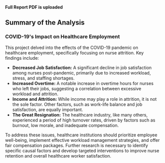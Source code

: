 **Full Report PDF is uploaded**

## Summary of the Analysis

### COVID-19's Impact on Healthcare Employment

This project delved into the effects of the COVID-19 pandemic on healthcare employment, specifically focusing on nurse attrition. Key findings include:

* **Decreased Job Satisfaction:** A significant decline in job satisfaction among nurses post-pandemic, primarily due to increased workload, stress, and staffing shortages.
* **Increased Overtime:** A notable increase in overtime hours for nurses who left their jobs, suggesting a correlation between excessive workload and attrition.
* **Income and Attrition:** While income may play a role in attrition, it is not the sole factor. Other factors, such as work-life balance and job satisfaction, are equally important.
* **The Great Resignation:** The healthcare industry, like many others, experienced a period of high turnover rates, driven by factors such as burnout, low morale, and inadequate compensation.

To address these issues, healthcare institutions should prioritize employee well-being, implement effective workload management strategies, and offer fair compensation packages. Further research is necessary to identify specific causal factors and develop targeted interventions to improve nurse retention and overall healthcare worker satisfaction.


